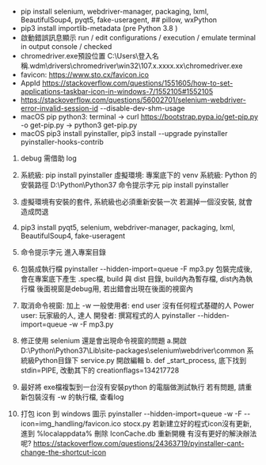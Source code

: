 * pip install selenium, webdriver-manager, packaging, lxml, BeautifulSoup4, pyqt5, fake-useragent, ## pillow, wxPython
* pip3 install importlib-metadata (pre Python 3.8 )
* 啟動錯誤訊息顯示 run / edit configurations / execution / emulate terminal in output console / checked
* chromedriver.exe預設位置 C:\Users\登入名稱\.wdm\drivers\chromedriver\win32\107.x.xxxx.xx\chromedriver.exe
* favicon: https://www.sto.cx/favicon.ico
* AppId https://stackoverflow.com/questions/1551605/how-to-set-applications-taskbar-icon-in-windows-7/1552105#1552105
* https://stackoverflow.com/questions/56002701/selenium-webdriver-error-invalid-session-id --disable-dev-shm-usage
* macOS pip python3: terminal -> curl https://bootstrap.pypa.io/get-pip.py -o get-pip.py -> python3 get-pip.py
* macOS pip3 install pyinstaller, pip3 install --upgrade pyinstaller pyinstaller-hooks-contrib

1. debug 需借助 log
2. 系統級: pip install pyinstaller
    虛擬環境: 專案底下的 venv
    系統級: Python 的安裝路徑 D:\Python\Python37
    命令提示字元 pip install pyinstaller
3. 虛擬環境有安裝的套件, 系統級也必須重新安裝一次
    若漏掉一個沒安裝, 就會造成閃退
4. pip3 install pyqt5, selenium, webdriver-manager, packaging, lxml, BeautifulSoup4, fake-useragent

5. 命令提示字元 進入專案目錄
6. 包裝成執行檔
    pyinstaller --hidden-import=queue -F mp3.py
    包裝完成後, 會在專案底下產生 .spec檔, build 與 dist 目錄, build內為暫存檔, dist內為執行檔
    後面視窗是debug用, 若出錯會出現在後面的視窗內
7. 取消命令視窗: 加上 -w
    一般使用者: end user 沒有任何程式基礎的人
    Power user: 玩家級的人, 達人
    開發者: 撰寫程式的人
    pyinstaller --hidden-import=queue -w -F mp3.py
8. 修正使用 selenium 還是會出現命令視窗的問題
    a.開啟 D:\Python\Python37\Lib\site-packages\selenium\webdriver\common
        系統級Python目錄下
        service.py 開啟編輯
    b. def _start_process, 底下找到 stdin=PIPE, 改動其下的 creationflags=134217728
9. 最好將 exe檔複製到一台沒有安裝python 的電腦做測試執行
    若有問題, 請重新包裝沒有 -w 的執行檔, 查看log
10. 打包 icon 到 windows 圖示
    pyinstaller --hidden-import=queue -w -F --icon=img_handling/favicon.ico stocx.py
    若新建立好的程式icon沒有更新, 進到 %localappdata% 刪除 IconCache.db 重新開機
    有沒有更好的解決辦法呢?
    https://stackoverflow.com/questions/24363719/pyinstaller-cant-change-the-shortcut-icon
    